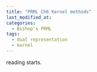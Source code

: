 ```yaml
---
title: "PRML Ch6 Kernel methods"
last_modified_at:
categories:
  - Bishop's PRML
tags:
  - dual representation
  - kernel
---
```

reading starts.
<!--stackedit_data:
eyJoaXN0b3J5IjpbNjc4NTIzNTIsNDUzNDY4MzNdfQ==
-->